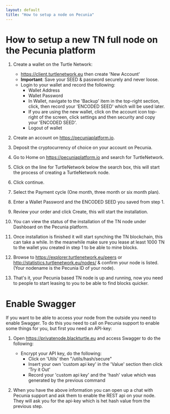 ```yaml
---
layout: default
title: "How to setup a node on Pecunia" 
---
```

# How to setup a new TN full node on the Pecunia platform

1.  Create a wallet on the Turtle Network:

    -   <https://client.turtlenetwork.eu> then create 'New Account'
    -   **Important**: Save your SEED & password securely and never loose.
    -   Login to your wallet and record the following:
        -   Wallet Address
        -   Wallet Password
        -   In Wallet, navigate to the 'Backup' item in the top-right section, click, then record your 'ENCODED SEED' which will be used later.
        -   If you are using the new wallet, click on the account icon top-right of the screen, click settings and then security and copy your 'ENCODED SEED'.
        -   Logout of wallet

2.  Create an account on <https://pecuniaplatform.io>.

3.  Deposit the cryptocurrency of choice on your account on Pecunia.

4.  Go to Home on <https://pecuniaplatform.io> and search for TurtleNetwork.

5.  Click on the line for TurtleNetwork below the search box, this will start the process of creating a TurtleNetwork node.

6.  Click continue.

7.  Select the Payment cycle (One month, three month or six month plan).

8.  Enter a Wallet Password and the ENCODED SEED you saved from step 1.

9.  Review your order and click Create, this will start the installation.

10. You can view the status of the installation of the TN node under Dashboard on the Pecunia platform.

11. Once installation is finished it will start synching the TN blockchain, this can take a while. In the meanwhile make sure you lease at least 1000 TN to the wallet you created in step 1 to be able to mine blocks.

12. Browse to <https://explorer.turtlenetwork.eu/peers> or <http://statistics.turtlenetwork.eu/nodes/> & confirm your node is listed. (Your nodename is the Pecunia ID of your node).

13. That's it, your Pecunia based TN node is up and running, now you need to people to start leasing to you to be able to find blocks quicker.

# Enable Swagger

If you want to be able to access your node from the outside you need to enable Swagger. To do this you need to call on Pecunia support to enable some things for you, but first you need an API-key:

1.  Open <https://privatenode.blackturtle.eu> and access Swagger to do the following:
    -   Encrypt your API key, do the following:
        -   Click on 'Utils' then \"/utils/hash/secure\"
        -   Insert your own 'custom api key' in the 'Value' section then click 'Try it Out'  
        -   Record your 'custom api key' and the 'hash' value which was generated by the previous  command

2.  When you have the above information you can open up a chat with Pecunia support and ask them to enable the REST api on your node. They will ask you for the api-key which is het hash value from the previous step.
